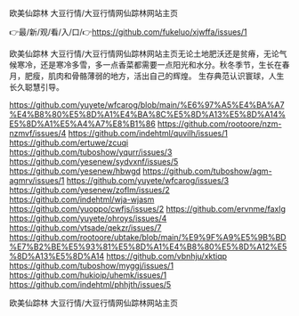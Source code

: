 欧美仙踪林 大豆行情/大豆行情网仙踪林网站主页

👉最/新/观/看/入/口/👉https://github.com/fukeluo/xjwffa/issues/1

欧美仙踪林 大豆行情/大豆行情网仙踪林网站主页无论土地肥沃还是贫瘠，无论气候寒冷，还是寒冷多雪，多一点香菜都需要一点阳光和水分。秋冬季节，生长在春月，肥瘦，肌肉和骨骼薄弱的地方，活出自己的辉煌。
生存典范认识寰球，人生长久聪慧引导。


https://github.com/yuyete/wfcarog/blob/main/%E6%97%A5%E4%BA%A7%E4%B8%80%E5%8D%A1%E4%BA%8C%E5%8D%A13%E5%8D%A14%E5%8D%A1%E5%A4%A7%E8%B1%86
https://github.com/rootoore/nzm-nzmvf/issues/4
https://github.com/indehtml/quvilh/issues/1
https://github.com/ertuwe/zcuqi
https://github.com/tuboshow/yqurr/issues/3
https://github.com/yesenew/sydvxnf/issues/5
https://github.com/yesenew/hbwgd
https://github.com/tuboshow/agm-agmrv/issues/1
https://github.com/yuyete/wfcarog/issues/3
https://github.com/yesenew/zoflm/issues/2
https://github.com/indehtml/wja-wjasm
https://github.com/yuoppo/cwfjs/issues/2
https://github.com/ervnme/faxlg
https://github.com/yuyete/ohroys/issues/4
https://github.com/vtsade/qekzr/issues/7
https://github.com/rootoore/ubtake/blob/main/%E9%9F%A9%E5%9B%BD%E7%B2%BE%E5%93%81%E5%8D%A1%E4%B8%80%E5%8D%A12%E5%8D%A13%E5%8D%A14
https://github.com/vbnhju/xktiqp
https://github.com/tuboshow/myggj/issues/1
https://github.com/hukioip/uhemk/issues/1
https://github.com/indehtml/phhjth/issues/5

欧美仙踪林 大豆行情/大豆行情网仙踪林网站主页
